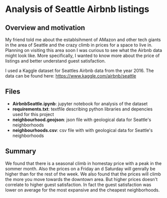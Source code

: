 # Analysis of Seattle Airbnb listings

## Overview and motivation
My friend told me about the establsihment of AMazon and other tech giants in the area of Seattle and the crazy climb in prices for a space to live in. Planning on visiting this area soon I was curious to see what the Airbnb data might look like. More specifically, I wanted to know more about the price of listings and better understand guest satisfaction.

I used a Kaggle dataset for Seattles Airbnb data from the year 2016. The data can be found here:
https://www.kaggle.com/airbnb/seattle

## Files
- **AirbnbSeattle.ipynb**: jupyter notebook for analysis of the dataset
- **requirements.txt**: textfile describing python libraries and depencies used for this project
- **neighbourhood.geojson**: json file with geological data for Seattle's neighborhoods
- **neighbourhoods.csv**: csv file with with geological data for Seattle's neighborhoods

## Summary
We found that there is a seasonal climb in homestay price with a peak in the sommer month. Also the prices on a Friday an d Saturday will genrally be higher than for the rest of the week.
We also found that the prices will climb the more you move towards the downtown area. But higher prices doesn't correlate to higher guest satisfaction. In fact the guest satisfaction was lower on average for the most expansive and the cheapest neighborhoods.
